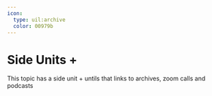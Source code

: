 ```yaml
---
icon:
  type: uil:archive
  color: 00979b
---   
```


# Side Units +

This topic has a side unit + untils that links to  archives, zoom calls and podcasts